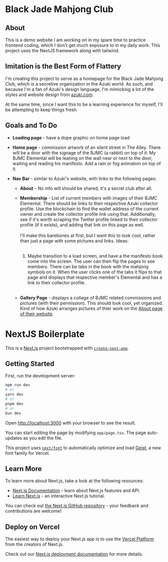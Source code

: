 # Black Jade Mahjong Club

## About

This is a demo website I am working on in my spare time to practice frontend coding, which I don't get much exposure to in my daily work. This project uses the NextJS framework along with tailwind.

## Imitation is the Best Form of Flattery

 I'm creating this project to serve as a homepage for the Black Jade Mahjong Club, which is a secretive organization in the Azuki world. As such, and because I'm a fan of Azuki's design language, I'm mimicking a lot of the styles and website design from <a href="https://azuki.com" target="_blank">azuki.com</a>.

 At the same time, since I want this to be a learning experience for myself, I'll be attempting to keep things fresh.


## Goals and To Do

- **Loading page** - have a dope graphic on home page load

- **Home page** - commission artwork of an silent street in The Alley. There will be a door with the signage of the BJMC (a rabbit) on top of it. My BJMC Elemental will be leaning on the wall near or next to the door, waiting and reading his manifesto. Add a rain or fog animation on top of it.

- **Nav Bar** - similar to Azuki's website, with links to the following pages:

    - **About** - No info will should be shared, it's a secret club after all.

    - **Membership** - List of current members with images of their BJMC Elemental. There should be links to their respective Azuki collector profile. Use the blockchain to find the wallet address of the current owner and create the collector profile link using that. Additionally, see if it's worth scraping the Twitter profile linked to their collector profile (if it exists), and adding that link on this page as well. <br/><br/>
    I'll make this barebones at first, but I want this to look cool, rather than just a page with some pictures and links. Ideas:
    <br/> <br/>
        1. Maybe transition to a load screen, and have a the manifesto book come into the screen. The user can then flip the pages to see members. There can be tabs in the book with the mahjong symbols on it. When the user clicks one of the tabs it flips to that page and displays that respective member's Elemental and has a link to their collector profile.
    <br/> <br/>
    
    - **Gallery Page** - displays a collage of BJMC related commissions and pictures (with their permission). This should look cool, yet organized. Kind of how Azuki arranges pictures of thier work on the <a href="https://azuki.com/about" target="_blank">About page of their website</a>.

# NextJS Boilerplate
This is a [Next.js](https://nextjs.org) project bootstrapped with [`create-next-app`](https://nextjs.org/docs/app/api-reference/cli/create-next-app).

## Getting Started

First, run the development server:

```bash
npm run dev
# or
yarn dev
# or
pnpm dev
# or
bun dev
```

Open [http://localhost:3000](http://localhost:3000) with your browser to see the result.

You can start editing the page by modifying `app/page.tsx`. The page auto-updates as you edit the file.

This project uses [`next/font`](https://nextjs.org/docs/app/building-your-application/optimizing/fonts) to automatically optimize and load [Geist](https://vercel.com/font), a new font family for Vercel.

## Learn More

To learn more about Next.js, take a look at the following resources:

- [Next.js Documentation](https://nextjs.org/docs) - learn about Next.js features and API.
- [Learn Next.js](https://nextjs.org/learn) - an interactive Next.js tutorial.

You can check out [the Next.js GitHub repository](https://github.com/vercel/next.js) - your feedback and contributions are welcome!

## Deploy on Vercel

The easiest way to deploy your Next.js app is to use the [Vercel Platform](https://vercel.com/new?utm_medium=default-template&filter=next.js&utm_source=create-next-app&utm_campaign=create-next-app-readme) from the creators of Next.js.

Check out our [Next.js deployment documentation](https://nextjs.org/docs/app/building-your-application/deploying) for more details.
